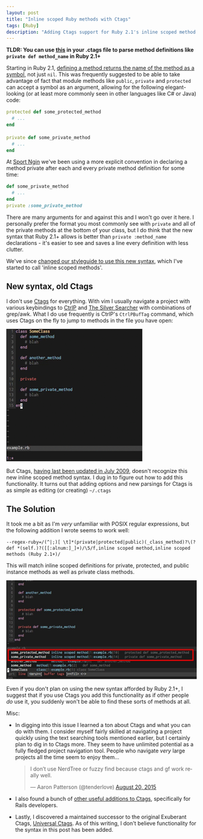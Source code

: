 ```yaml
---
layout: post
title: "Inline scoped Ruby methods with Ctags"
tags: [Ruby]
description: "Adding Ctags support for Ruby 2.1's inline scoped method definitions"
---
```

**TLDR: You can use [this](#solution) in your .ctags file to parse method definitions like
`private def method_name` in Ruby 2.1+**

Starting in Ruby 2.1, [defining a method returns the name of the method as a symbol][1], not just
`nil`. This was frequently suggested to be able to take advantage of fact that module methods like
`public`, `private` and `protected` can accept a symbol as an argument, allowing for the following
elegant-looking (or at least more commonly seen in other languages like C# or Java) code:

```ruby
protected def some_protected_method
  # ...
end

private def some_private_method
  # ...
end
```

At [Sport Ngin][4] we've been using a more explicit convention in declaring a method private after each
and every private method definition for some time:

```ruby
def some_private_method
  # ...
end
private :some_private_method
```

There are many arguments for and against this and I won't go over it here. I personally prefer
the format you most commonly see with `private` and all of the private methods at the bottom of your
class, but I do think that the new syntax that Ruby 2.1+ allows is better than `private
:method_name` declarations - it's easier to see and saves a line every definition with less clutter.

We've since [changed our styleguide to use this new syntax][2], which I've started to call 'inline scoped
methods'.

## New syntax, old Ctags

I don't use [Ctags][5] for everything. With vim I usually navigate a project with various keybindings to
[CtrlP][6] and [The Silver Searcher][7] with combinations of grep/awk. What I do use frequently is CtrlP's
`CtrlPBufTag` command, which uses Ctags on the fly to jump to methods in the file you have open:

![A demo of CtrlPBufTag](../images/posts/ctags_ctrlp_example.gif)

But Ctags, [having last been updated in July 2009][8], doesn't recognize this new inline scoped method
syntax. I dug in to figure out how to add this functionality. It turns out that adding options
and new parsings for Ctags is as simple as editing (or creating) `~/.ctags`

<a name="solution"></a>
## The Solution

It took me a bit as I'm _very_ unfamiliar with POSIX regular expressions, but the following addition
I wrote seems to work well:

```
--regex-ruby=/(^|;)[ \t]*(private|protected|public)(_class_method)?\(? def *(self.)?([[:alnum:]_]+)/\5/f,inline scoped method,inline scoped methods (Ruby 2.1+)/
```

This will match inline scoped definitions for private, protected, and public instance methods as
well as private class methods.

![Now CtrlP works with the new syntax](../images/posts/inline_scoped_method_example.jpg)


Even if you don't plan on using the new syntax afforded by Ruby 2.1+, I suggest that if you use
Ctags you add this functionality as if other people _do_ use it, you suddenly won't be able to
find these sorts of methods at all.

Misc:

* In digging into this issue I learned a ton about Ctags and what you can do with them. I consider
  myself fairly skilled at navigating a project quickly using the text searching tools mentioned
  earlier, but I certainly plan to dig in to Ctags more. They seem to have unlimited potential as a
  fully fledged project navigation tool. People who navigate _very_ large projects all the time seem
  to enjoy them...
  <blockquote class="twitter-tweet" lang="en"><p lang="en" dir="ltr">I don’t use NerdTree or fuzzy find because ctags and gf work really well.</p>&mdash; Aaron Patterson (@tenderlove) <a href="https://twitter.com/tenderlove/status/634472641752002560">August 20, 2015</a></blockquote>
  <script async src="//platform.twitter.com/widgets.js" charset="utf-8"></script>

* I also found a bunch of [other useful additions to Ctags][3], specifically for Rails developers.

* Lastly, I discovered a maintained successor to the original Exuberant Ctags, [Universal Ctags][9].
  As of this writing, I don't believe functionality for the syntax in this post has been added.

[1]: https://bugs.ruby-lang.org/projects/ruby-trunk/repository/revisions/42337
[2]: http://sportngin.github.io/styleguide/ruby.html#private--protected-methods
[3]: https://github.com/ChrisArcand/dotfiles/blob/master/ctags/ctags
[4]: http://www.codinginthecrease.com/
[5]: https://en.wikipedia.org/wiki/Ctags
[6]: http://kien.github.io/ctrlp.vim/
[7]: http://geoff.greer.fm/ag/
[8]: http://ctags.sourceforge.net/
[9]: https://github.com/universal-ctags/ctags
